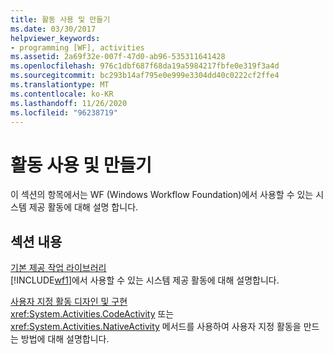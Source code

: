 ```yaml
---
title: 활동 사용 및 만들기
ms.date: 03/30/2017
helpviewer_keywords:
- programming [WF], activities
ms.assetid: 2a69f32e-007f-47d0-ab96-535311641428
ms.openlocfilehash: 976c1dbf687f68da19a5984217fbfe0e319f3a4d
ms.sourcegitcommit: bc293b14af795e0e999e3304dd40c0222cf2ffe4
ms.translationtype: MT
ms.contentlocale: ko-KR
ms.lasthandoff: 11/26/2020
ms.locfileid: "96238719"
---
```

# <a name="using-and-creating-activities"></a>활동 사용 및 만들기

이 섹션의 항목에서는 WF (Windows Workflow Foundation)에서 사용할 수 있는 시스템 제공 활동에 대해 설명 합니다.  
  
## <a name="in-this-section"></a>섹션 내용  

 [기본 제공 작업 라이브러리](net-framework-4-5-built-in-activity-library.md)  
 [!INCLUDE[wf1](../../../includes/wf1-md.md)]에서 사용할 수 있는 시스템 제공 활동에 대해 설명합니다.  
  
 [사용자 지정 활동 디자인 및 구현](designing-and-implementing-custom-activities.md)  
 <xref:System.Activities.CodeActivity> 또는 <xref:System.Activities.NativeActivity> 메서드를 사용하여 사용자 지정 활동을 만드는 방법에 대해 설명합니다.

